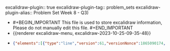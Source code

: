 excalidraw-plugin:: true
excalidraw-plugin-tag:: problem_sets
excalidraw-plugin-alias:: Problem Set Week 8 - Q3)

- #+BEGIN_IMPORTANT
  This file is used to store excalidraw information, Please do not manually edit this file.
  #+END_IMPORTANT
- {{renderer excalidraw-menu, excalidraw-2023-10-25-09-35-48}}
- ```json
  {"elements":[{"type":"line","version":61,"versionNonce":1865090174,"isDeleted":false,"id":"JoYCbyNavALtNnMZpgnQe","fillStyle":"hachure","strokeWidth":1,"strokeStyle":"solid","roughness":1,"opacity":100,"angle":0,"x":372.71656799316406,"y":121.27742767333984,"strokeColor":"#1e1e1e","backgroundColor":"transparent","width":0.267425537109375,"height":499.6719970703125,"seed":856567458,"groupIds":[],"frameId":null,"roundness":{"type":2},"boundElements":[],"updated":1698219355601,"link":null,"locked":false,"startBinding":null,"endBinding":null,"lastCommittedPoint":null,"startArrowhead":null,"endArrowhead":null,"points":[[0,0],[-0.267425537109375,499.6719970703125]]},{"type":"line","version":151,"versionNonce":915522750,"isDeleted":false,"id":"wwu7xsQxtrwseNcj_A_Wd","fillStyle":"hachure","strokeWidth":1,"strokeStyle":"solid","roughness":1,"opacity":100,"angle":0,"x":373.6472930908203,"y":619.6300277709961,"strokeColor":"#1e1e1e","backgroundColor":"transparent","width":608.382080078125,"height":0.88433837890625,"seed":810814050,"groupIds":[],"frameId":null,"roundness":{"type":2},"boundElements":[],"updated":1698219355601,"link":null,"locked":false,"startBinding":null,"endBinding":null,"lastCommittedPoint":null,"startArrowhead":null,"endArrowhead":null,"points":[[0,0],[608.382080078125,-0.88433837890625]]},{"type":"text","version":14,"versionNonce":464944382,"isDeleted":false,"id":"v_meUpqwSmW32yvRAJVeh","fillStyle":"hachure","strokeWidth":1,"strokeStyle":"solid","roughness":1,"opacity":100,"angle":0,"x":978.1878204345703,"y":677.4009628295898,"strokeColor":"#1e1e1e","backgroundColor":"transparent","width":84.49990844726562,"height":25,"seed":132673058,"groupIds":[],"frameId":null,"roundness":null,"boundElements":[],"updated":1698219355601,"link":null,"locked":false,"fontSize":20,"fontFamily":1,"text":"Quantity","textAlign":"left","verticalAlign":"top","containerId":null,"originalText":"Quantity","lineHeight":1.25,"baseline":17},{"type":"text","version":46,"versionNonce":605695294,"isDeleted":false,"id":"l2L6gs3FURb_LUdEqDWhF","fillStyle":"hachure","strokeWidth":1,"strokeStyle":"solid","roughness":1,"opacity":100,"angle":0,"x":250.02064514160156,"y":117.35709381103516,"strokeColor":"#1e1e1e","backgroundColor":"transparent","width":47.17994689941406,"height":25,"seed":2126141922,"groupIds":[],"frameId":null,"roundness":null,"boundElements":[],"updated":1698219355601,"link":null,"locked":false,"fontSize":20,"fontFamily":1,"text":"Price","textAlign":"left","verticalAlign":"top","containerId":null,"originalText":"Price","lineHeight":1.25,"baseline":17},{"type":"line","version":222,"versionNonce":152165538,"isDeleted":false,"id":"C7yH7dtHQomXRYiEQkMai","fillStyle":"hachure","strokeWidth":1,"strokeStyle":"solid","roughness":1,"opacity":100,"angle":0,"x":370.68760681152344,"y":351.05699920654297,"strokeColor":"#1971c2","backgroundColor":"transparent","width":632.5267639160156,"height":1.1160888671875,"seed":1675152802,"groupIds":[],"frameId":null,"roundness":{"type":2},"boundElements":[],"updated":1698219367972,"link":null,"locked":false,"startBinding":null,"endBinding":null,"lastCommittedPoint":null,"startArrowhead":null,"endArrowhead":null,"points":[[0,0],[632.5267639160156,-1.1160888671875]]},{"type":"text","version":31,"versionNonce":1084411518,"isDeleted":false,"id":"lv9zOGPF1KZtbfMIfbZ4h","fillStyle":"hachure","strokeWidth":1,"strokeStyle":"solid","roughness":1,"opacity":100,"angle":0,"x":999.5696563720703,"y":373.71212005615234,"strokeColor":"#1971c2","backgroundColor":"transparent","width":15.599990844726562,"height":25,"seed":1282591074,"groupIds":[],"frameId":null,"roundness":null,"boundElements":[],"updated":1698219381871,"link":null,"locked":false,"fontSize":20,"fontFamily":1,"text":"D","textAlign":"left","verticalAlign":"top","containerId":null,"originalText":"D","lineHeight":1.25,"baseline":17},{"type":"line","version":224,"versionNonce":289451838,"isDeleted":false,"id":"e8S-q_i37752ZwE09LYgG","fillStyle":"hachure","strokeWidth":1,"strokeStyle":"solid","roughness":1,"opacity":100,"angle":0,"x":373.04103088378906,"y":523.2187423706055,"strokeColor":"#e03131","backgroundColor":"transparent","width":626.1474609375,"height":281.7953643798828,"seed":1339510050,"groupIds":[],"frameId":null,"roundness":{"type":2},"boundElements":[],"updated":1698219378005,"link":null,"locked":false,"startBinding":null,"endBinding":null,"lastCommittedPoint":null,"startArrowhead":null,"endArrowhead":null,"points":[[0,0],[626.1474609375,-281.7953643798828]]},{"type":"text","version":80,"versionNonce":6203938,"isDeleted":false,"id":"REEW_tSDhfMey45lECnVh","fillStyle":"hachure","strokeWidth":1,"strokeStyle":"solid","roughness":1,"opacity":100,"angle":0,"x":1006.6926422119141,"y":255.94380950927734,"strokeColor":"#e03131","backgroundColor":"transparent","width":12.159988403320312,"height":25,"seed":1131763938,"groupIds":[],"frameId":null,"roundness":null,"boundElements":[],"updated":1698219425672,"link":null,"locked":false,"fontSize":20,"fontFamily":1,"text":"S","textAlign":"left","verticalAlign":"top","containerId":null,"originalText":"S","lineHeight":1.25,"baseline":17},{"type":"arrow","version":55,"versionNonce":1406731646,"isDeleted":false,"id":"pDGwxadYuZP7vbKzuFkAk","fillStyle":"hachure","strokeWidth":1,"strokeStyle":"solid","roughness":1,"opacity":100,"angle":0,"x":347.7752685546875,"y":523.9343872070312,"strokeColor":"#9c36b5","backgroundColor":"transparent","width":0.695343017578125,"height":100.27670288085938,"seed":1518358206,"groupIds":[],"frameId":null,"roundness":{"type":2},"boundElements":[],"updated":1698219393900,"link":null,"locked":false,"startBinding":null,"endBinding":null,"lastCommittedPoint":null,"startArrowhead":null,"endArrowhead":"arrow","points":[[0,0],[-0.695343017578125,-100.27670288085938]]},{"type":"text","version":25,"versionNonce":880419134,"isDeleted":false,"id":"DHslegYEauBflwxLyCOdA","fillStyle":"hachure","strokeWidth":1,"strokeStyle":"solid","roughness":1,"opacity":100,"angle":0,"x":296.1900634765625,"y":454.9337463378906,"strokeColor":"#9c36b5","backgroundColor":"transparent","width":35.87995910644531,"height":50,"seed":462962174,"groupIds":[],"frameId":null,"roundness":null,"boundElements":[],"updated":1698219405372,"link":null,"locked":false,"fontSize":20,"fontFamily":1,"text":"$4\ntax","textAlign":"left","verticalAlign":"top","containerId":null,"originalText":"$4\ntax","lineHeight":1.25,"baseline":42},{"type":"line","version":310,"versionNonce":636437630,"isDeleted":false,"id":"_lFr2foQ8-fcFJR16RGnQ","fillStyle":"hachure","strokeWidth":1,"strokeStyle":"dashed","roughness":1,"opacity":100,"angle":0,"x":376.1162523597711,"y":404.06118180980434,"strokeColor":"#e03131","backgroundColor":"transparent","width":626.1474609375,"height":281.7953643798828,"seed":1207265726,"groupIds":[],"frameId":null,"roundness":{"type":2},"boundElements":[],"updated":1698219421843,"link":null,"locked":false,"startBinding":null,"endBinding":null,"lastCommittedPoint":null,"startArrowhead":null,"endArrowhead":null,"points":[[0,0],[626.1474609375,-281.7953643798828]]},{"type":"text","version":5,"versionNonce":1833928994,"isDeleted":false,"id":"dHBLOwjzYkuiHvds4VzQ5","fillStyle":"hachure","strokeWidth":1,"strokeStyle":"dashed","roughness":1,"opacity":100,"angle":0,"x":1015,"y":130,"strokeColor":"#e03131","backgroundColor":"transparent","width":22.47998046875,"height":25,"seed":686819746,"groupIds":[],"frameId":null,"roundness":null,"boundElements":[],"updated":1698219432500,"link":null,"locked":false,"fontSize":20,"fontFamily":1,"text":"S*","textAlign":"left","verticalAlign":"top","containerId":null,"originalText":"S*","lineHeight":1.25,"baseline":17},{"type":"text","version":3,"versionNonce":141895842,"isDeleted":false,"id":"O7ymVOhTMoIikWgMjFBGC","fillStyle":"hachure","strokeWidth":1,"strokeStyle":"dashed","roughness":1,"opacity":100,"angle":0,"x":768.3627319335938,"y":369.3026428222656,"strokeColor":"#1e1e1e","backgroundColor":"transparent","width":13.219985961914062,"height":25,"seed":2122716386,"groupIds":[],"frameId":null,"roundness":null,"boundElements":[],"updated":1698219454236,"link":null,"locked":false,"fontSize":20,"fontFamily":1,"text":"P","textAlign":"left","verticalAlign":"top","containerId":null,"originalText":"P","lineHeight":1.25,"baseline":17},{"type":"text","version":3,"versionNonce":354591486,"isDeleted":false,"id":"VAXuHB0TQdcbvsPhkwZvG","fillStyle":"hachure","strokeWidth":1,"strokeStyle":"dashed","roughness":1,"opacity":100,"angle":0,"x":501,"y":365,"strokeColor":"#1e1e1e","backgroundColor":"transparent","width":23.53997802734375,"height":25,"seed":1141549758,"groupIds":[],"frameId":null,"roundness":null,"boundElements":[],"updated":1698219458236,"link":null,"locked":false,"fontSize":20,"fontFamily":1,"text":"P*","textAlign":"left","verticalAlign":"top","containerId":null,"originalText":"P*","lineHeight":1.25,"baseline":17},{"type":"text","version":10,"versionNonce":2083603710,"isDeleted":false,"id":"0JSmuIi5eN1LvkzrFXLAx","fillStyle":"hachure","strokeWidth":1,"strokeStyle":"dashed","roughness":1,"opacity":100,"angle":0,"x":511,"y":706,"strokeColor":"#1e1e1e","backgroundColor":"transparent","width":96.74040222167969,"height":35,"seed":1077773154,"groupIds":[],"frameId":null,"roundness":null,"boundElements":[],"updated":1698219471023,"link":null,"locked":false,"fontSize":28,"fontFamily":1,"text":"P = P*","textAlign":"left","verticalAlign":"top","containerId":null,"originalText":"P = P*","lineHeight":1.25,"baseline":24},{"type":"rectangle","version":48,"versionNonce":1969851362,"isDeleted":false,"id":"HrNUQ0fjl7YydMByDyPys","fillStyle":"hachure","strokeWidth":1,"strokeStyle":"solid","roughness":1,"opacity":100,"angle":0,"x":498.8946228027344,"y":691.9169311523438,"strokeColor":"#1e1e1e","backgroundColor":"transparent","width":121.85403442382812,"height":62.82757568359375,"seed":972813630,"groupIds":[],"frameId":null,"roundness":{"type":3},"boundElements":[],"updated":1698219483491,"link":null,"locked":false}],"files":{},"appState":{"gridSize":null,"viewBackgroundColor":"#ffffff","zoom":{"value":1},"offsetTop":0,"offsetLeft":0,"scrollX":0,"scrollY":0,"viewModeEnabled":false,"zenModeEnabled":false}}
  ```